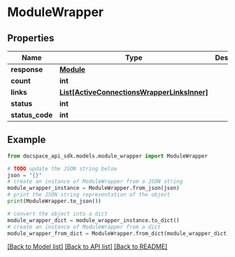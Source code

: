 # ModuleWrapper

## Properties

Name | Type | Description | Notes
------------ | ------------- | ------------- | -------------
**response** | [**Module**](Module.md) |  | [optional] 
**count** | **int** |  | [optional] 
**links** | [**List[ActiveConnectionsWrapperLinksInner]**](ActiveConnectionsWrapperLinksInner.md) |  | [optional] 
**status** | **int** |  | [optional] 
**status_code** | **int** |  | [optional] 

## Example

```python
from docspace_api_sdk.models.module_wrapper import ModuleWrapper

# TODO update the JSON string below
json = "{}"
# create an instance of ModuleWrapper from a JSON string
module_wrapper_instance = ModuleWrapper.from_json(json)
# print the JSON string representation of the object
print(ModuleWrapper.to_json())

# convert the object into a dict
module_wrapper_dict = module_wrapper_instance.to_dict()
# create an instance of ModuleWrapper from a dict
module_wrapper_from_dict = ModuleWrapper.from_dict(module_wrapper_dict)
```
[[Back to Model list]](../README.md#documentation-for-models) [[Back to API list]](../README.md#documentation-for-api-endpoints) [[Back to README]](../README.md)


